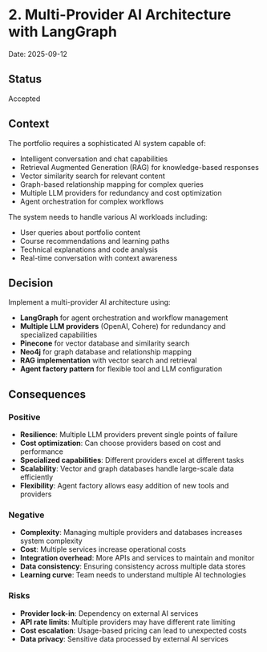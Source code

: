 # 2. Multi-Provider AI Architecture with LangGraph

Date: 2025-09-12

## Status

Accepted

## Context

The portfolio requires a sophisticated AI system capable of:

- Intelligent conversation and chat capabilities
- Retrieval Augmented Generation (RAG) for knowledge-based responses
- Vector similarity search for relevant content
- Graph-based relationship mapping for complex queries
- Multiple LLM providers for redundancy and cost optimization
- Agent orchestration for complex workflows

The system needs to handle various AI workloads including:

- User queries about portfolio content
- Course recommendations and learning paths
- Technical explanations and code analysis
- Real-time conversation with context awareness

## Decision

Implement a multi-provider AI architecture using:

- **LangGraph** for agent orchestration and workflow management
- **Multiple LLM providers** (OpenAI, Cohere) for redundancy and specialized capabilities
- **Pinecone** for vector database and similarity search
- **Neo4j** for graph database and relationship mapping
- **RAG implementation** with vector search and retrieval
- **Agent factory pattern** for flexible tool and LLM configuration

## Consequences

### Positive

- **Resilience**: Multiple LLM providers prevent single points of failure
- **Cost optimization**: Can choose providers based on cost and performance
- **Specialized capabilities**: Different providers excel at different tasks
- **Scalability**: Vector and graph databases handle large-scale data efficiently
- **Flexibility**: Agent factory allows easy addition of new tools and providers

### Negative

- **Complexity**: Managing multiple providers and databases increases system complexity
- **Cost**: Multiple services increase operational costs
- **Integration overhead**: More APIs and services to maintain and monitor
- **Data consistency**: Ensuring consistency across multiple data stores
- **Learning curve**: Team needs to understand multiple AI technologies

### Risks

- **Provider lock-in**: Dependency on external AI services
- **API rate limits**: Multiple providers may have different rate limiting
- **Cost escalation**: Usage-based pricing can lead to unexpected costs
- **Data privacy**: Sensitive data processed by external AI services
